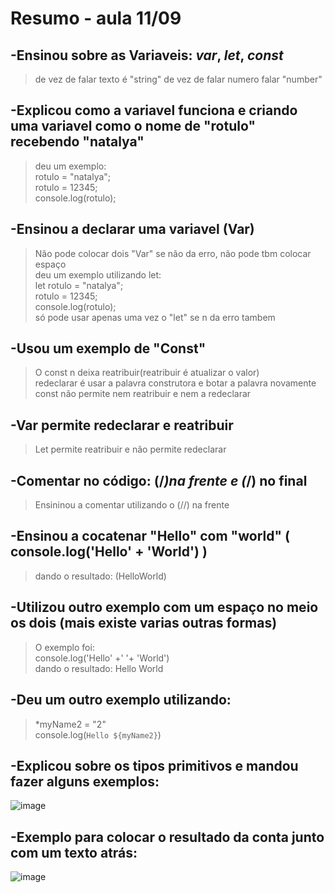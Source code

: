 # Resumo - aula 11/09
## -Ensinou sobre as Variaveis: *var*, *let*, *const*
>de vez de falar texto é "string"
de vez de falar numero falar "number"

## -Explicou como a variavel funciona e criando uma variavel como o nome de "rotulo" recebendo "natalya" 
>deu um exemplo:<br/>
rotulo = "natalya";<br/>
rotulo = 12345;<br/>
console.log(rotulo);<br/>

## -Ensinou a declarar uma variavel (Var)
>Não pode colocar dois "Var" se não da erro, não pode tbm colocar espaço <br/>
deu um exemplo utilizando let:<br/>
let rotulo = "natalya";<br/>
rotulo = 12345;<br/>
console.log(rotulo);<br/>
só pode usar apenas uma vez o "let" se n da erro tambem<br/>

## -Usou um exemplo de "Const" 
>O const n deixa reatribuir(reatribuir é atualizar o valor)<br/>
redeclarar é usar a palavra construtora e botar a palavra novamente<br/>
const não permite nem reatribuir e nem a redeclarar<br/>

## -Var permite redeclarar e reatribuir
>Let permite reatribuir e não permite redeclarar<br/>


## -Comentar no código: (/*)na frente e (*/) no final
>Ensininou a comentar utilizando o (//) na frente<br/>

## -Ensinou a cocatenar "Hello" com "world" ( console.log('Hello' + 'World') )
>dando o resultado: (HelloWorld)<br/>

## -Utilizou outro exemplo com um espaço no meio os dois (mais existe varias outras formas) 
>O exemplo foi:<br/>
>console.log('Hello' +' '+ 'World')<br/>
>dando o resultado: Hello World<br/>

## -Deu um outro exemplo utilizando: 
>*myName2 = "2"<br/>
>console.log(`Hello ${myName2}`)<br/>

## -Explicou sobre os tipos primitivos e mandou fazer alguns exemplos:
![image](https://github.com/user-attachments/assets/d2af492e-f276-4d79-90c2-13e2391eb41d)

## -Exemplo para colocar o resultado da conta junto com um texto atrás:
![image](https://github.com/user-attachments/assets/5a0d8388-aefb-4b88-a10a-08b8d8a002b0)
